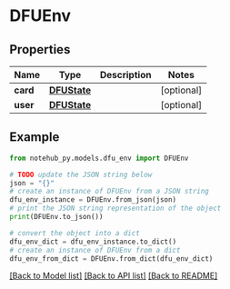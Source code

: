 # DFUEnv


## Properties

Name | Type | Description | Notes
------------ | ------------- | ------------- | -------------
**card** | [**DFUState**](DFUState.md) |  | [optional] 
**user** | [**DFUState**](DFUState.md) |  | [optional] 

## Example

```python
from notehub_py.models.dfu_env import DFUEnv

# TODO update the JSON string below
json = "{}"
# create an instance of DFUEnv from a JSON string
dfu_env_instance = DFUEnv.from_json(json)
# print the JSON string representation of the object
print(DFUEnv.to_json())

# convert the object into a dict
dfu_env_dict = dfu_env_instance.to_dict()
# create an instance of DFUEnv from a dict
dfu_env_from_dict = DFUEnv.from_dict(dfu_env_dict)
```
[[Back to Model list]](../README.md#documentation-for-models) [[Back to API list]](../README.md#documentation-for-api-endpoints) [[Back to README]](../README.md)


